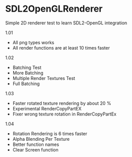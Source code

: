# SDL2OpenGLRenderer

Simple 2D renderer test to learn SDL2-OpenGL integration

1.01
- All png types works
- All render functions are at least 10 times faster

1.02 
- Batching Test
- More Batching
- Multiple Render Textures Test
- Full Batching

1.03
- Faster rotated texture rendering by about 20 %
- Experimental RenderCopyPartEX
- Fixer wrong texture rotation in RenderCopyPartEx

1.04
- Rotation Rendering is 6 times faster
- Alpha Blending Per Texture
- Better function names
- Clear Screen function